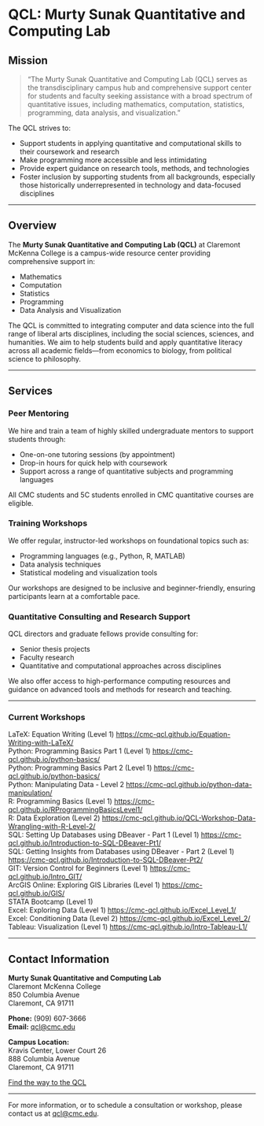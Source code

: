 # QCL: Murty Sunak Quantitative and Computing Lab

## Mission

> “The Murty Sunak Quantitative and Computing Lab (QCL) serves as the transdisciplinary campus hub and comprehensive support center for students and faculty seeking assistance with a broad spectrum of quantitative issues, including mathematics, computation, statistics, programming, data analysis, and visualization.”

The QCL strives to:

- Support students in applying quantitative and computational skills to their coursework and research
- Make programming more accessible and less intimidating
- Provide expert guidance on research tools, methods, and technologies
- Foster inclusion by supporting students from all backgrounds, especially those historically underrepresented in technology and data-focused disciplines

---

## Overview

The **Murty Sunak Quantitative and Computing Lab (QCL)** at Claremont McKenna College is a campus-wide resource center providing comprehensive support in:

- Mathematics  
- Computation  
- Statistics  
- Programming  
- Data Analysis and Visualization  

The QCL is committed to integrating computer and data science into the full range of liberal arts disciplines, including the social sciences, sciences, and humanities. We aim to help students build and apply quantitative literacy across all academic fields—from economics to biology, from political science to philosophy.

---

## Services

### Peer Mentoring

We hire and train a team of highly skilled undergraduate mentors to support students through:

- One-on-one tutoring sessions (by appointment)
- Drop-in hours for quick help with coursework
- Support across a range of quantitative subjects and programming languages

All CMC students and 5C students enrolled in CMC quantitative courses are eligible.

### Training Workshops

We offer regular, instructor-led workshops on foundational topics such as:

- Programming languages (e.g., Python, R, MATLAB)
- Data analysis techniques
- Statistical modeling and visualization tools

Our workshops are designed to be inclusive and beginner-friendly, ensuring participants learn at a comfortable pace.

### Quantitative Consulting and Research Support

QCL directors and graduate fellows provide consulting for:

- Senior thesis projects
- Faculty research
- Quantitative and computational approaches across disciplines

We also offer access to high-performance computing resources and guidance on advanced tools and methods for research and teaching.

---

### Current Workshops

LaTeX: Equation Writing (Level 1) https://cmc-qcl.github.io/Equation-Writing-with-LaTeX/  
Python: Programming Basics Part 1 (Level 1) https://cmc-qcl.github.io/python-basics/  
Python: Programming Basics Part 2 (Level 1) https://cmc-qcl.github.io/python-basics/  
Python: Manipulating Data - Level 2 https://cmc-qcl.github.io/python-data-manipulation/  
R: Programming Basics (Level 1) https://cmc-qcl.github.io/RProgrammingBasicsLevel1/  
R: Data Exploration (Level 2) https://cmc-qcl.github.io/QCL-Workshop-Data-Wrangling-with-R-Level-2/  
SQL: Setting Up Databases using DBeaver - Part 1 (Level 1) https://cmc-qcl.github.io/Introduction-to-SQL-DBeaver-Pt1/  
SQL: Getting Insights from Databases using DBeaver - Part 2 (Level 1) https://cmc-qcl.github.io/Introduction-to-SQL-DBeaver-Pt2/  
GIT: Version Control for Beginners (Level 1) https://cmc-qcl.github.io/Intro_GIT/  
ArcGIS Online: Exploring GIS Libraries (Level 1) https://cmc-qcl.github.io/GIS/  
STATA Bootcamp (Level 1)   
Excel: Exploring Data (Level 1) https://cmc-qcl.github.io/Excel_Level_1/  
Excel: Conditioning Data (Level 2) https://cmc-qcl.github.io/Excel_Level_2/  
Tableau: Visualization (Level 1) https://cmc-qcl.github.io/Intro-Tableau-L1/  

---

## Contact Information

**Murty Sunak Quantitative and Computing Lab**  
Claremont McKenna College  
850 Columbia Avenue  
Claremont, CA 91711  

**Phone:** (909) 607-3666  
**Email:** [qcl@cmc.edu](mailto:qcl@cmc.edu)

**Campus Location:**  
Kravis Center, Lower Court 26  
888 Columbia Avenue  
Claremont, CA 91711  

[Find the way to the QCL](#) <!-- Optional: insert a campus map or directions link -->

---

For more information, or to schedule a consultation or workshop, please contact us at [qcl@cmc.edu](mailto:qcl@cmc.edu).
